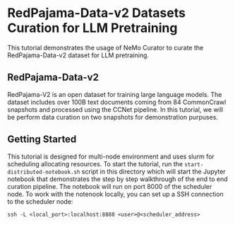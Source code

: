 # RedPajama-Data-v2 Datasets Curation for LLM Pretraining

This tutorial demonstrates the usage of NeMo Curator to curate the RedPajama-Data-v2 dataset for LLM pretraining.

## RedPajama-Data-v2
RedPajama-V2 is an open dataset for training large language models. The dataset includes over 100B text documents coming from 84 CommonCrawl snapshots and processed using the CCNet pipeline. In this tutorial, we will be perform data curation on two snapshots for demonstration purpuses.

## Getting Started
This tutorial is designed for multi-node environment and uses slurm for scheduling allocating resources. To start the tutorial, run the `start-distributed-notebook.sh` script in this directory which will start the Jupyter notebook that demonstrates the step by step walkthrough of the end to end curation pipeline. The notebook will run on port 8000 of the scheduler node. To work with the notenook locally, you can set up a SSH connection to the scheduler node:

`ssh -L <local_port>:localhost:8888 <user>@<scheduler_address>`

